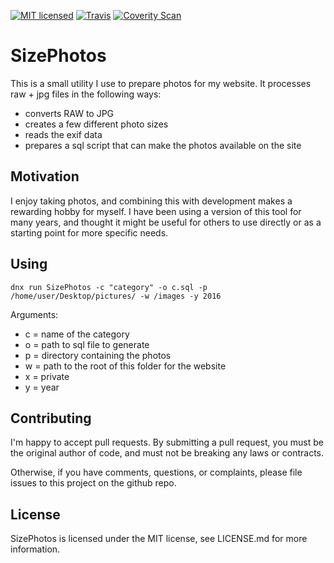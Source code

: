 [![MIT licensed](https://img.shields.io/badge/license-MIT-blue.svg)](https://github.com/AerisG222/SizePhotos/blob/master/LICENSE.md)
[![Travis](https://img.shields.io/travis/AerisG222/SizePhotos.svg?maxAge=2592000)](https://travis-ci.org/AerisG222/SizePhotos)
[![Coverity Scan](https://img.shields.io/coverity/scan/7996.svg)](https://scan.coverity.com/projects/aerisg222-sizephotos)

# SizePhotos

This is a small utility I use to prepare photos for my website.
It processes raw + jpg files in the following ways:

- converts RAW to JPG
- creates a few different photo sizes
- reads the exif data
- prepares a sql script that can make the photos available on the site

## Motivation
I enjoy taking photos, and combining this with development makes a 
rewarding hobby for myself.  I have been using a version of this tool
for many years, and thought it might be useful for others to use directly
or as a starting point for more specific needs.

## Using
`dnx run SizePhotos -c "category" -o c.sql -p /home/user/Desktop/pictures/ -w /images -y 2016`

Arguments:
- c = name of the category
- o = path to sql file to generate
- p = directory containing the photos
- w = path to the root of this folder for the website
- x = private
- y = year

## Contributing
I'm happy to accept pull requests.  By submitting a pull request, you
must be the original author of code, and must not be breaking
any laws or contracts.

Otherwise, if you have comments, questions, or complaints, please file
issues to this project on the github repo.

## License
SizePhotos is licensed under the MIT license, see LICENSE.md for more
information.
